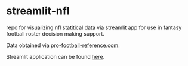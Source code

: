 # streamlit-nfl

repo for visualizing nfl statitical data via streamlit app for use in fantasy football roster decision making support.

Data obtained via [pro-football-reference.com](https://www.pro-football-reference.com/).

Streamlit application can be found [here](https://share.streamlit.io/jdellape/streamlit-nfl/main/app.py).
